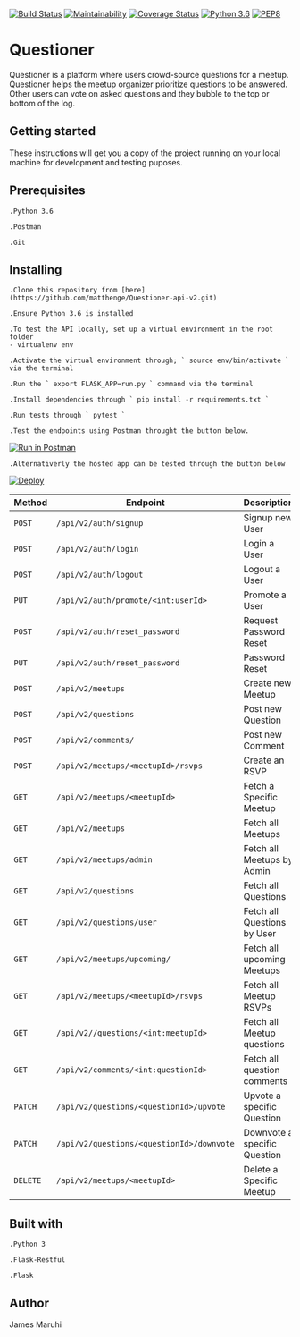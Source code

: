 [![Build Status](https://travis-ci.com/matthenge/Questioner-api-v2.svg?branch=develop)](https://travis-ci.com/matthenge/Questioner-api-v2)
[![Maintainability](https://api.codeclimate.com/v1/badges/2dbeec0ab08c5b929906/maintainability)](https://codeclimate.com/github/matthenge/Questioner-api-v2/maintainability)
[![Coverage Status](https://coveralls.io/repos/github/matthenge/Questioner-api-v2/badge.svg?branch=develop)](https://coveralls.io/github/matthenge/Questioner-api-v2?branch=develop)
[![Python 3.6](https://img.shields.io/badge/python-3.6-blue.svg)](https://www.python.org/downloads/release/python-360/)
[![PEP8](https://img.shields.io/badge/code%20style-pep8-orange.svg)](https://www.python.org/dev/peps/pep-0008/)

# Questioner

Questioner is a platform where users crowd-source questions for a meetup. Questioner helps the meetup organizer prioritize questions to be answered. Other users can vote on asked questions and they bubble to the top or bottom of the log.

## Getting started
These instructions will get you a copy of the project running on your local machine for development and testing puposes.


## Prerequisites

	.Python 3.6

	.Postman

	.Git


## Installing

    .Clone this repository from [here](https://github.com/matthenge/Questioner-api-v2.git)

    .Ensure Python 3.6 is installed
	
    .To test the API locally, set up a virtual environment in the root folder 
    - virtualenv env
	
    .Activate the virtual environment through; ` source env/bin/activate ` via the terminal
	
    .Run the ` export FLASK_APP=run.py ` command via the terminal
	
    .Install dependencies through ` pip install -r requirements.txt `
	
    .Run tests through ` pytest `
	
    .Test the endpoints using Postman throught the button below.

[![Run in Postman](https://run.pstmn.io/button.svg)](https://app.getpostman.com/run-collection/d382f317baaca2db855d)

    .Alternativerly the hosted app can be tested through the button below
[![Deploy](https://www.herokucdn.com/deploy/button.svg)](https://questioner-v2.herokuapp.com/api/v2/) 


| **Method** | **Endpoint** | **Description** |
| --- | --- | --- |
| `POST` | ` /api/v2/auth/signup ` | Signup new User |
| `POST` | ` /api/v2/auth/login ` | Login a User |
| `POST` | ` /api/v2/auth/logout ` | Logout a User |
| `PUT` | ` /api/v2/auth/promote/<int:userId> ` | Promote a User |
| `POST` | ` /api/v2/auth/reset_password ` | Request Password Reset |
| `PUT` | ` /api/v2/auth/reset_password ` | Password Reset |
| `POST` | ` /api/v2/meetups ` | Create new Meetup |
| `POST` | ` /api/v2/questions ` | Post new Question |
| `POST` | ` /api/v2/comments/ ` | Post new Comment |
| `POST` | ` /api/v2/meetups/<meetupId>/rsvps ` | Create an RSVP |
| `GET` | ` /api/v2/meetups/<meetupId> ` | Fetch a Specific Meetup |
| `GET` | ` /api/v2/meetups ` | Fetch all Meetups |
| `GET` | ` /api/v2/meetups/admin ` | Fetch all Meetups by Admin |
| `GET` | ` /api/v2/questions ` | Fetch all Questions |
| `GET` | ` /api/v2/questions/user ` | Fetch all Questions by User |
| `GET` | ` /api/v2/meetups/upcoming/ ` | Fetch all upcoming Meetups |
| `GET` | ` /api/v2/meetups/<meetupId>/rsvps ` | Fetch all Meetup RSVPs |
| `GET` | ` /api/v2//questions/<int:meetupId> ` | Fetch all Meetup questions |
| `GET` | ` /api/v2/comments/<int:questionId> ` | Fetch all question comments |
| `PATCH` | ` /api/v2/questions/<questionId>/upvote ` | Upvote a specific Question | 
| `PATCH` | ` /api/v2/questions/<questionId>/downvote ` | Downvote a specific Question |
| `DELETE` | ` /api/v2/meetups/<meetupId> ` | Delete a Specific Meetup |

## Built with

    .Python 3
    
    .Flask-Restful
    
    .Flask
    
    
## Author

James Maruhi
